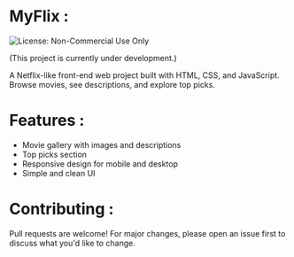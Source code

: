 # MyFlix :

![License: Non-Commercial Use Only](https://img.shields.io/badge/license-Non--Commercial-orange)

(This project is currently under development.) 

A Netflix-like front-end web project built with HTML, CSS, and JavaScript. 
Browse movies, see descriptions, and explore top picks.

# Features :
- Movie gallery with images and descriptions
- Top picks section
- Responsive design for mobile and desktop
- Simple and clean UI

# Contributing :
Pull requests are welcome! For major changes, please open an issue first to discuss what you'd like to change.